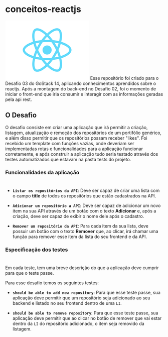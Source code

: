 # conceitos-reactjs
<img src="reactjs.png" >
Esse repositório foi criado para o Desafio 03 do GoStack 14, aplicando conhecimentos aprendidos sobre o reactjs.
Após a montagem do back-end no Desafio 02, foi o momento de iniciar o front-end que iria consumir e interagir com as informações geradas pela api rest.

## O Desafio
O desafio consiste em criar uma aplicação que irá permitir a criação, listagem, atualização e remoção dos repositórios de um portifólio genérico, e além disso permitir que os repositórios possam receber "likes". Foi recebido um template com funções vazias, onde deveriam ser implementadas rotas e funcionalidades para a aplicação funcionar corretamente, e após construir a aplicação tudo seria testado através dos testes automatizados que estavam na pasta tests do projeto.

### Funcionalidades da aplicação
#

- **`Listar os repositórios da API`**: Deve ser capaz de criar uma lista com o campo **title** de todos os repositórios que estão cadastrados na API.

- **`Adicionar um repositório a API`**: Deve ser capaz de adicionar um novo item na sua API através de um botão com o texto **Adicionar** e, após a criação, 
deve ser capaz de exibir o nome dele após o cadastro.

- **`Remover um repositório da API`**: Para cada item da sua lista, deve possuir um botão com o texto **Remover** que, ao clicar, irá chamar uma função 
para remover esse item da lista do seu frontend e da API.

### Especificação dos testes
#
Em cada teste, tem uma breve descrição do que a aplicação deve cumprir para que o teste passe.

Para esse desafio temos os seguintes testes:
- **`should be able to add new repository`**: Para que esse teste passe, sua aplicação deve permitir que um repositório seja adicionado ao seu backend e listado no seu frontend dentro de uma `LI`.

- **`should be able to remove repository`**: Para que esse teste passe, sua aplicação deve permitir que ao clicar no botão de remover que vai estar dentro da `LI` do repositório adicionado, o item seja removido da listagem.
